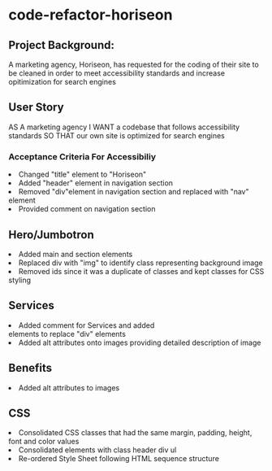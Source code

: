 # code-refactor-horiseon
## Project Background:
A marketing agency, Horiseon, has requested for the coding of their site to be cleaned in order to meet accessibility standards and increase opitimization for search engines

## User Story
AS A marketing agency
I WANT a codebase that follows accessibility standards
SO THAT our own site is optimized for search engines

### Acceptance Criteria For Accessibiliy 
 <li>Changed "title" element to "Horiseon" </li>
 <li>Added "header" element in navigation section</li>
 <li>Removed "div"element in navigation section and replaced with "nav" element</li>
 <li>Provided comment on navigation section</li>
 </li>

 ## Hero/Jumbotron
 <li>Added main and section elements</li>
 <li> Replaced div with "img" to identify class representing background image</li>
 <li>Removed ids since it was a duplicate of classes and kept classes for CSS styling</li>

 ## Services
 <li>Added comment for Services and added <section> elements to replace "div" elements</li>
 <li>Added alt attributes onto images providing detailed description of image</li>

## Benefits
<li>Added alt attributes to images</li>

 ## CSS
 <li>Consolidated CSS classes that had the same margin, padding, height, font and color values</li>
<li> Consolidated elements with class header div ul </li>
 <li>Re-ordered Style Sheet following HTML sequence structure</li>